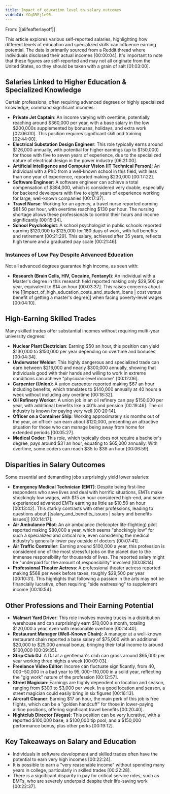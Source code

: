 ```yaml
---
title: Impact of education level on salary outcomes
videoId: YCqD5Ej1e90
---
```


From: [[alifeafterlayoff]] <br/> 

This article explores various self-reported salaries, highlighting how different levels of education and specialized skills can influence earning potential. The data is primarily sourced from a Reddit thread where individuals disclosed their actual incomes <a class="yt-timestamp" data-t="00:00:04">[00:00:04]</a>. It's important to note that these figures are self-reported and may not all originate from the United States, so they should be taken with a grain of salt <a class="yt-timestamp" data-t="01:03:00">[01:03:00]</a>.

## Salaries Linked to Higher Education & Specialized Knowledge

Certain professions, often requiring advanced degrees or highly specialized knowledge, command significant incomes:

*   **Private Jet Captain**: An income varying with overtime, potentially reaching around $360,000 per year, with a base salary in the low $200,000s supplemented by bonuses, holidays, and extra work <a class="yt-timestamp" data-t="02:06:00">[02:06:00]</a>. This position requires significant skill and training <a class="yt-timestamp" data-t="02:44:00">[02:44:00]</a>.
*   **Electrical Substation Design Engineer**: This role typically earns around $126,000 annually, with potential for higher earnings (up to $150,000) for those with five to seven years of experience, due to the specialized nature of electrical design in the power industry <a class="yt-timestamp" data-t="06:21:00">[06:21:00]</a>.
*   **Artificial Intelligence and Computer Vision (IT Technical Person)**: An individual with a PhD from a well-known school in this field, with less than one year of experience, reported making $230,000 <a class="yt-timestamp" data-t="00:17:22">[00:17:22]</a>.
*   **Software Engineer**: A software engineer can achieve a total compensation of $384,000, which is considered very doable, especially for backend developers with five to eight years of experience working for large, well-known companies <a class="yt-timestamp" data-t="00:17:37">[00:17:37]</a>.
*   **Travel Nurse**: Working for an agency, a travel nurse reported earning $81.50 per hour, with overtime reaching $130 per hour. The nursing shortage allows these professionals to control their hours and income significantly <a class="yt-timestamp" data-t="00:15:34">[00:15:34]</a>.
*   **School Psychologist**: A school psychologist in public schools reported earning $120,000 to $125,000 for 180 days of work, with full benefits and retirement <a class="yt-timestamp" data-t="00:21:29">[00:21:29]</a>. This salary, achieved after 35 years, reflects high tenure and a graduated pay scale <a class="yt-timestamp" data-t="00:21:46">[00:21:46]</a>.

### Instances of Low Pay Despite Advanced Education

Not all advanced degrees guarantee high income, as seen with:

*   **Research (Brain Cells, HIV, Cocaine, Fentanyl)**: An individual with a Master's degree in this research field reported making only $29,500 per year, equivalent to $14 an hour <a class="yt-timestamp" data-t="00:03:37">[00:03:37]</a>. This raises concerns about the [[impact_of_high_education_costs_and_student_loans | cost versus benefit of getting a master's degree]] when facing poverty-level wages <a class="yt-timestamp" data-t="00:04:10">[00:04:10]</a>.

## High-Earning Skilled Trades

Many skilled trades offer substantial incomes without requiring multi-year university degrees:

*   **Nuclear Plant Electrician**: Earning $50 an hour, this position can yield $130,000 to $150,000 per year depending on overtime and bonuses <a class="yt-timestamp" data-t="00:04:34">[00:04:34]</a>.
*   **Underwater Welder**: This highly dangerous and specialized trade can earn between $216,000 and nearly $300,000 annually, showing that individuals good with their hands and willing to work in extreme conditions can achieve "physician-level income" <a class="yt-timestamp" data-t="00:12:06">[00:12:06]</a>.
*   **Carpenter (Union)**: A union carpenter reported making $67 an hour including benefits, which translates to $140,000 annually at 40 hours a week without including any overtime <a class="yt-timestamp" data-t="00:18:32">[00:18:32]</a>.
*   **Oil Refinery Worker**: A union job in an oil refinery can pay $150,000 per year, with additional benefits like a 401k and pension <a class="yt-timestamp" data-t="00:19:46">[00:19:46]</a>. The oil industry is known for paying very well <a class="yt-timestamp" data-t="00:20:14">[00:20:14]</a>.
*   **Officer on a Container Ship**: Working approximately six months out of the year, an officer can earn about $120,000, presenting an attractive situation for those who can manage being away from home for extended periods <a class="yt-timestamp" data-t="00:05:27">[00:05:27]</a>.
*   **Medical Coder**: This role, which typically does not require a bachelor's degree, pays around $31 an hour, equating to $65,000 annually. With overtime, some coders can reach $35 to $38 an hour <a class="yt-timestamp" data-t="00:06:59">[00:06:59]</a>.

## Disparities in Salary Outcomes

Some essential and demanding jobs surprisingly yield lower salaries:

*   **Emergency Medical Technician (EMT)**: Despite being first-line responders who save lives and deal with horrific situations, EMTs make shockingly low wages, with $15 an hour considered high-end, and some experienced advanced EMTs earning as little as $10.50 an hour <a class="yt-timestamp" data-t="00:13:42">[00:13:42]</a>. This starkly contrasts with other professions, leading to questions about [[salary_and_benefits_issues | salary and benefits issues]] <a class="yt-timestamp" data-t="00:14:17">[00:14:17]</a>.
*   **Air Ambulance Pilot**: An air ambulance (helicopter life-flighting) pilot reported making $80,000 a year, which seems "shockingly low" for such a specialized and critical role, even considering the medical industry's generally lower pay outside of doctors <a class="yt-timestamp" data-t="00:07:41">[00:07:41]</a>.
*   **Air Traffic Controller**: Earning around $100,000 a year, this profession is considered one of the most stressful jobs on the planet due to the immense responsibility for thousands of lives. The reported salary might be "underpaid for the amount of responsibility" involved <a class="yt-timestamp" data-t="00:08:14">[00:08:14]</a>.
*   **Professional Theater Actress**: A professional theater actress reported making $568 per week before taxes, roughly $29,500 per year <a class="yt-timestamp" data-t="00:10:31">[00:10:31]</a>. This highlights that following a passion in the arts may not be financially lucrative, often requiring "side waitressing" to supplement income <a class="yt-timestamp" data-t="00:10:54">[00:10:54]</a>.

## Other Professions and Their Earning Potential

*   **Walmart Yard Driver**: This role involves moving trucks in a distribution warehouse and can surprisingly earn $10,000 a month, totaling $120,000 a year, even with reasonable overtime <a class="yt-timestamp" data-t="00:14:40">[00:14:40]</a>.
*   **Restaurant Manager (Well-Known Chain)**: A manager at a well-known restaurant chain reported a base salary of $75,000 with an additional $20,000 to $25,000 annual bonus, bringing their total income to around $100,000 <a class="yt-timestamp" data-t="00:09:35">[00:09:35]</a>.
*   **Strip Club DJ**: A DJ at a gentleman's club can gross around $65,000 per year working three nights a week <a class="yt-timestamp" data-t="00:09:03">[00:09:03]</a>.
*   **Freelance Video Editor**: Income can fluctuate significantly, from $40,000-$50,000 in a bad year to $95,000-$110,000 in a solid year, reflecting the "gig work" nature of the profession <a class="yt-timestamp" data-t="00:12:57">[00:12:57]</a>.
*   **Street Magician**: Earnings are highly dependent on location and season, ranging from $300 to $3,000 per week. In a good location and season, a street magician could easily bring in six figures <a class="yt-timestamp" data-t="00:16:13">[00:16:13]</a>.
*   **Aircraft Cleaner**: Earning $17 an hour, the main perk of this job is free flights, which can be a "golden handcuff" for those in lower-paying airline positions, offering significant travel benefits <a class="yt-timestamp" data-t="00:20:40">[00:20:40]</a>.
*   **Nightclub Director (Vegas)**: This position can be very lucrative, with a reported $100,000 base, a $100,000 tip pool, and a $150,000 performance bonus, plus other perks <a class="yt-timestamp" data-t="00:19:12">[00:19:12]</a>.

## Key Takeaways on Salary and Education

*   Individuals in software development and skilled trades often have the potential to earn very high incomes <a class="yt-timestamp" data-t="00:22:24">[00:22:24]</a>.
*   It is possible to earn a "very reasonable income" without spending many years in college, particularly in skilled trades <a class="yt-timestamp" data-t="00:22:28">[00:22:28]</a>.
*   There is a significant disparity in pay for critical service roles, such as EMTs, who are severely underpaid despite their life-saving work <a class="yt-timestamp" data-t="00:22:37">[00:22:37]</a>.